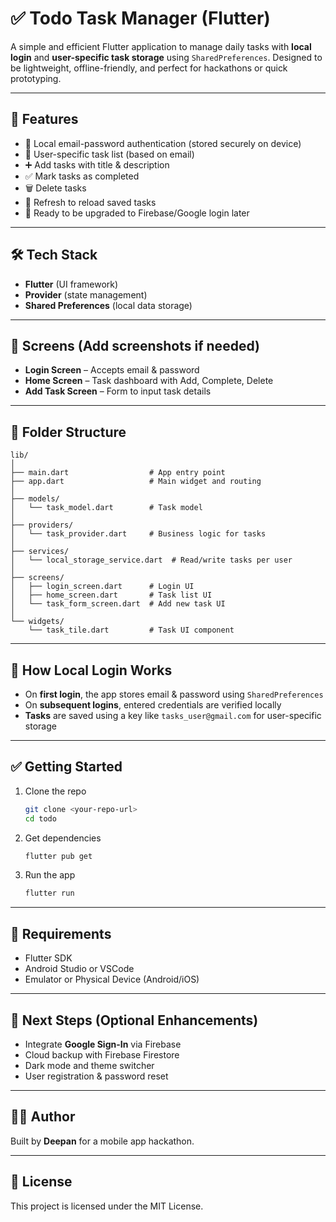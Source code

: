 
# ✅ Todo Task Manager (Flutter)

A simple and efficient Flutter application to manage daily tasks with **local login** and **user-specific task storage** using `SharedPreferences`. Designed to be lightweight, offline-friendly, and perfect for hackathons or quick prototyping.

---

## 🚀 Features

- 🔐 Local email-password authentication (stored securely on device)
- 👤 User-specific task list (based on email)
- ➕ Add tasks with title & description
- ✅ Mark tasks as completed
- 🗑️ Delete tasks
- 🔄 Refresh to reload saved tasks
- 🧠 Ready to be upgraded to Firebase/Google login later

---

## 🛠 Tech Stack

- **Flutter** (UI framework)
- **Provider** (state management)
- **Shared Preferences** (local data storage)

---

## 📱 Screens (Add screenshots if needed)

- **Login Screen** – Accepts email & password
- **Home Screen** – Task dashboard with Add, Complete, Delete
- **Add Task Screen** – Form to input task details

---

## 📂 Folder Structure

```
lib/
│
├── main.dart                  # App entry point
├── app.dart                   # Main widget and routing
│
├── models/
│   └── task_model.dart        # Task model
│
├── providers/
│   └── task_provider.dart     # Business logic for tasks
│
├── services/
│   └── local_storage_service.dart  # Read/write tasks per user
│
├── screens/
│   ├── login_screen.dart      # Login UI
│   ├── home_screen.dart       # Task list UI
│   └── task_form_screen.dart  # Add new task UI
│
└── widgets/
    └── task_tile.dart         # Task UI component
```

---

## 🧪 How Local Login Works

- On **first login**, the app stores email & password using `SharedPreferences`
- On **subsequent logins**, entered credentials are verified locally
- **Tasks** are saved using a key like `tasks_user@gmail.com` for user-specific storage

---

## ✅ Getting Started

1. Clone the repo  
   ```bash
   git clone <your-repo-url>
   cd todo
   ```

2. Get dependencies  
   ```bash
   flutter pub get
   ```

3. Run the app  
   ```bash
   flutter run
   ```

---

## 📌 Requirements

- Flutter SDK
- Android Studio or VSCode
- Emulator or Physical Device (Android/iOS)

---

## 🔮 Next Steps (Optional Enhancements)

- Integrate **Google Sign-In** via Firebase
- Cloud backup with Firebase Firestore
- Dark mode and theme switcher
- User registration & password reset

---

## 👨‍💻 Author

Built  by **Deepan** for a mobile app hackathon.

---

## 📜 License

This project is licensed under the MIT License.
